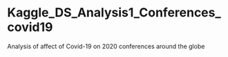 # Kaggle_DS_Analysis1_Conferences_covid19
Analysis of affect of Covid-19 on 2020 conferences around the globe
